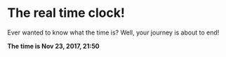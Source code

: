 # The real time clock!

Ever wanted to know what the time is? Well, your journey is about to end!

**The time is Nov 23, 2017, 21:50**